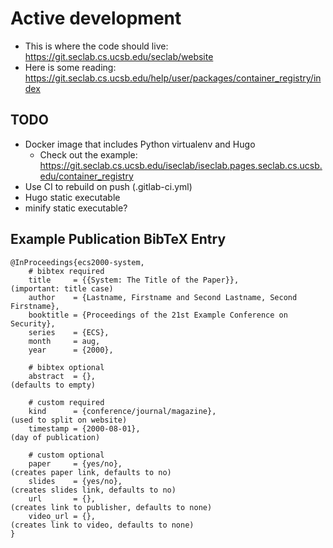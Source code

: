 
# Active development
 - This is where the code should live: https://git.seclab.cs.ucsb.edu/seclab/website
 - Here is some reading: https://git.seclab.cs.ucsb.edu/help/user/packages/container_registry/index

## TODO

* Docker image that includes Python virtualenv and Hugo
  * Check out the example: https://git.seclab.cs.ucsb.edu/iseclab/iseclab.pages.seclab.cs.ucsb.edu/container_registry
* Use CI to rebuild on push (.gitlab-ci.yml)
* Hugo static executable
* minify static executable?

## Example Publication BibTeX Entry

    @InProceedings{ecs2000-system,
        # bibtex required
        title     = {{System: The Title of the Paper}},                         (important: title case)
        author    = {Lastname, Firstname and Second Lastname, Second Firstname},
        booktitle = {Proceedings of the 21st Example Conference on Security},
        series    = {ECS},
        month     = aug,
        year      = {2000},

        # bibtex optional
        abstract  = {},                                                         (defaults to empty)

        # custom required
        kind      = {conference/journal/magazine},                              (used to split on website)
        timestamp = {2000-08-01},                                               (day of publication)

        # custom optional
        paper     = {yes/no},                                                   (creates paper link, defaults to no)
        slides    = {yes/no},                                                   (creates slides link, defaults to no)
        url       = {},                                                         (creates link to publisher, defaults to none)
        video_url = {},                                                         (creates link to video, defaults to none)
    }

